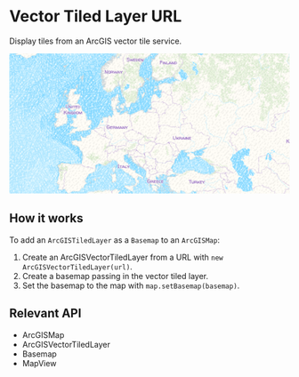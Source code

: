 # Vector Tiled Layer URL

Display tiles from an ArcGIS vector tile service.

![](VectorTiledLayerURL.png)

## How it works

To add an `ArcGISTiledLayer` as a `Basemap` to an `ArcGISMap`:

1. Create an ArcGISVectorTiledLayer from a URL with `new ArcGISVectorTiledLayer(url)`.
2. Create a basemap passing in the vector tiled layer.
3. Set the basemap to the map with `map.setBasemap(basemap)`.

## Relevant API

* ArcGISMap
* ArcGISVectorTiledLayer
* Basemap
* MapView
